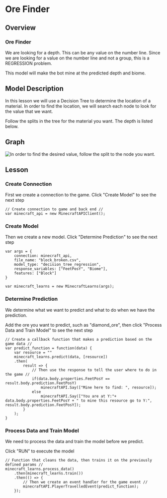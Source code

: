 # Ore Finder

## Overview
### Ore Finder

We are looking for a depth. This can be any value on the number line.
Since we are looking for a value on the number line and not a group, 
this is a REGRESSION problem.

This model will make the bot mine at the predicted depth and biome.


## Model Description

In this lesson we will use a Decision Tree to determine the location of a material. In order to find
the location, we will search each node to look for the value that we want.

Follow the splits in the tree for the material you want. The depth is listed below.

## Graph 
![In order to find the desired value, follow the split to the node you want.](../static/includes/decision_tree.png)

## Lesson
### Create Connection
First we create a connection to the game. Click "Create Model" to see the next step
```
// Create connection to game and back end //
var minecraft_api = new MinecraftAPIClient();
```

### Create Model
Then we create a new model. Click "Determine Prediction" to see the next step

```
var args = {
    connection: minecraft_api, 
    file_name: "block_broken.csv", 
    model_type: "decision_tree_regression", 
    response_variables: ["FeetPosY", "Biome"],
    features: ["Block"]
}

var minecraft_learns = new MinecraftLearns(args);

```

### Determine Prediction
We determine what we want to predict and what to do when we have the prediction.

Add the ore you want to predict, such as "diamond_ore", then click "Process Data and Train Model" to see the next step

```
// Create a callback function that makes a prediction based on the game data //
var predict_function = function(data) {
    var resource = ""
    minecraft_learns.predict(data, [resource])
    .then(
        result => {
            // Then use the response to tell the user where to do in the game //
            if(data.body.properties.FeetPosY == result.body.prediction.FeetPosY)
                minecraftAPI.Say(["Mine here to find: ", resource]);
            else
                minecraftAPI.Say(["You are at Y:"+ data.body.properties.FeetPosY + " to mine this resource go to Y:", result.body.prediction.FeetPosY]);
        }
    );
}
```

### Process Data and Train Model
We need to process the data and train the model before we predict.

Click "RUN" to execute the model
```
// Function that cleans the data, then trains it on the previously defined params //
minecraft_learns.process_data()
    .then(minecraft_learns.train())
    .then(() => {
        // Then we create an event handler for the game event //
        minecraftAPI.PlayerTravelledEvent(predict_function);
    });
```
